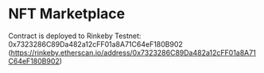 # NFT Marketplace

Contract is deployed to Rinkeby Testnet: 0x7323286C89Da482a12cFF01a8A71C64eF180B902 (https://rinkeby.etherscan.io/address/0x7323286C89Da482a12cFF01a8A71C64eF180B902)
